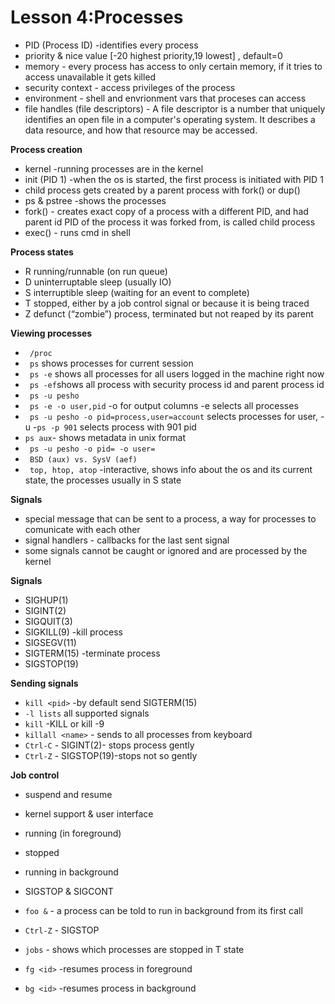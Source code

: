 # Lesson 4:Processes

- PID (Process ID) -identifies every process
- priority & nice value  [-20 highest priority,19 lowest] , default=0
- memory - every process has access to only certain memory, if it tries to access unavailable it gets killed
- security context - access privileges of the process 
- environment - shell and envrionment vars that proceses can access
- file handles (file descriptors) - A file descriptor is a number that uniquely identifies an open file in a computer's operating system. It describes a data resource, and how that resource may be accessed.

**Process creation**
- kernel -running processes are in the kernel
- init (PID 1) -when the os is started, the first process is initiated with PID 1
- child process gets created by a parent process with fork() or dup()
- ps & pstree -shows the processes
- fork() - creates exact copy of a process with a different PID, and had parent id PID of the process it was forked from, is called child process
- exec() - runs cmd in shell


**Process states**
- R running/runnable (on run queue)
- D uninterruptable sleep (usually IO)
- S interruptible sleep (waiting for an event to complete)
- T stopped, either by a job control signal or because it is being traced
- Z defunct (“zombie”) process, terminated but not reaped by its parent

**Viewing processes**
- ``` /proc```
- ``` ps``` shows processes for current session
- ``` ps -e``` shows all processes for all users logged in the machine right now
- ``` ps -ef```shows all process with security process id and parent process id
- ``` ps -u pesho```
- ``` ps -e -o user,pid``` -o for output columns -e selects all processes
- ``` ps -u pesho -o pid=process,user=account``` selects processes for user, -u 
-```ps -p 901``` selects process with 901 pid
- ```ps aux```- shows metadata in unix format
- ``` ps -u pesho -o pid= -o user=```
- ``` BSD (aux) vs. SysV (aef)```
- ``` top, htop, atop``` -interactive, shows info about the os and its current state, the processes usually in S state

**Signals**
- special message that can be sent to a process, a way for processes to comunicate with each other
- signal handlers - callbacks for the last sent signal
- some signals cannot be caught or ignored and are processed by the kernel

**Signals**

- SIGHUP(1) 
- SIGINT(2) 
- SIGQUIT(3) 
- SIGKILL(9) -kill process
- SIGSEGV(11)
- SIGTERM(15) -terminate process
- SIGSTOP(19)

**Sending signals**
- ```kill <pid>``` -by default send SIGTERM(15)
- ```-l lists``` all supported signals
- ```kill``` -KILL <pid> or kill -9 <pid>
- ```killall <name>``` - sends to all processes from keyboard
- ```Ctrl-C``` - SIGINT(2)- stops process gently
- ```Ctrl-Z``` - SIGSTOP(19)-stops not so gently
  
**Job control** 
- suspend and resume
- kernel support & user interface
- running (in foreground)
- stopped
- running in background
- SIGSTOP & SIGCONT

- ```foo &``` - a process can be told to run in background from its first call 
- ```Ctrl-Z``` - SIGSTOP
- ```jobs``` - shows which processes are stopped in T state
- ```fg <id>``` -resumes process in foreground
- ```bg <id>``` -resumes process in background
